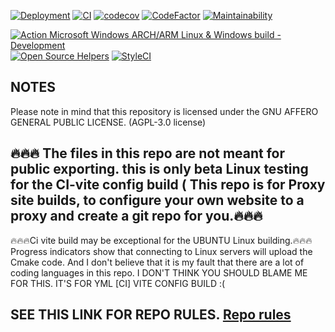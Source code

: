 [![Deployment](https://github.com/Andrewshin-7th-technology-student/build-CI/actions/workflows/Deployment.yml/badge.svg)](https://github.com/Andrewshin-7th-technology-student/build-CI/actions/workflows/Deployment.yml) [![CI](https://dl.circleci.com/status-badge/img/gh/Andrewshin-7th-technology-student/build-CI/tree/main.svg?style=svg)](https://dl.circleci.com/status-badge/redirect/gh/Andrewshin-7th-technology-student/build-CI/tree/main) [![codecov](https://codecov.io/gh/codecov/gazebo/branch/main/graph/badge.svg?token=UAP786D58M)](https://codecov.io/gh/codecov/gazebo)  [![CodeFactor](https://www.codefactor.io/repository/github/andrewshin-7th-technology-student/build-ci/badge)](https://www.codefactor.io/repository/github/andrewshin-7th-technology-student/build-ci) [![Maintainability](https://api.codeclimate.com/v1/badges/cbaa452a92523cffa996/maintainability)](https://codeclimate.com/github/Andrewshin-7th-technology-student/build-CI/maintainability)

[![Action Microsoft Windows ARCH/ARM Linux & Windows build - Development](https://github.com/Andrewshin-7th-technology-student/build-CI/actions/workflows/Development%20.yml/badge.svg)](https://github.com/Andrewshin-7th-technology-student/build-CI/actions/workflows/Development%20.yml)   [![Open Source Helpers](https://www.codetriage.com/andrewshin-7th-technology-student/build-ci/badges/users.svg)](https://www.codetriage.com/andrewshin-7th-technology-student/build-ci)   [![StyleCI](https://github.styleci.io/repos/870388391/shield?branch=main)](https://github.styleci.io/repos/870388391?branch=main)

## NOTES

Please note in mind that this repository is licensed under the GNU AFFERO GENERAL PUBLIC LICENSE. (AGPL-3.0 license)


## 🔥🔥🔥 The files in this repo are not meant for public exporting. this is only beta Linux testing for the CI-vite config build ( This repo is for Proxy site builds, to configure your own website to a proxy and create a git repo for you.🔥🔥🔥

🔥🔥🔥Ci vite build may be exceptional for the UBUNTU Linux building.🔥🔥🔥
Progress indicators show that connecting to Linux servers will upload the Cmake code.
And I don't believe that it is my fault that there are a lot of coding languages in this repo. I DON'T THINK YOU SHOULD BLAME ME FOR THIS. IT'S FOR YML \[CI\] VITE CONFIG BUILD :(

## SEE THIS LINK FOR REPO RULES. [Repo rules](https://github.com/Andrewshin-7th-technology-student/build-CI/blob/main/.repo%20files/README.md)
